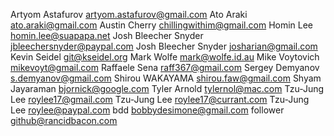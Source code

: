 Artyom Astafurov <artyom.astafurov@gmail.com>
Ato Araki <ato.araki@gmail.com>
Austin Cherry <chillingwithim@gmail.com>
Homin Lee <homin.lee@suapapa.net>
Josh Bleecher Snyder <jbleechersnyder@paypal.com>
Josh Bleecher Snyder <josharian@gmail.com>
Kevin Seidel <git@kseidel.org>
Mark Wolfe <mark@wolfe.id.au>
Mike Voytovich <mikevoyt@gmail.com>
Raffaele Sena <raff367@gmail.com>
Sergey Demyanov <s.demyanov@gmail.com>
Shirou WAKAYAMA <shirou.faw@gmail.com>
Shyam Jayaraman <bjornick@google.com>
Tyler Arnold <tylernol@mac.com>
Tzu-Jung Lee <roylee17@gmail.com>
Tzu-Jung Lee <roylee17@currant.com>
Tzu-Jung Lee <roylee@paypal.com>
bdd <bobbydesimone@gmail.com>
follower <github@rancidbacon.com>
